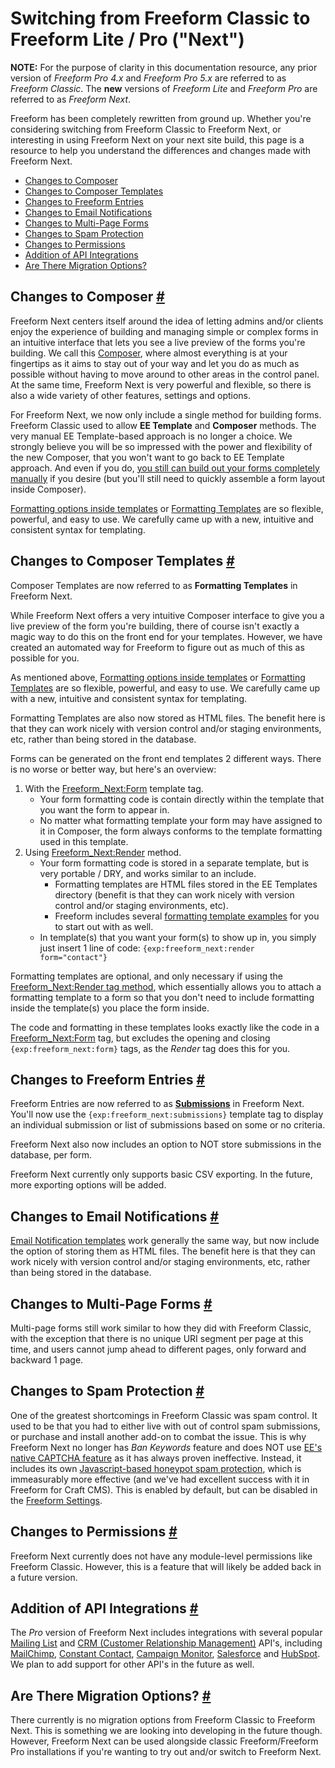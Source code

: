 # Switching from Freeform Classic to Freeform Lite / Pro ("Next")

**NOTE:** For the purpose of clarity in this documentation resource, any prior version of *Freeform Pro 4.x* and *Freeform Pro 5.x* are referred to as *Freeform Classic*. The **new** versions of *Freeform Lite* and *Freeform Pro* are referred to as *Freeform Next*.

Freeform has been completely rewritten from ground up. Whether you're considering switching from Freeform Classic to Freeform Next, or interesting in using Freeform Next on your next site build, this page is a resource to help you understand the differences and changes made with Freeform Next.

* [Changes to Composer](#composer)
* [Changes to Composer Templates](#formatting-templates)
* [Changes to Freeform Entries](#submissions)
* [Changes to Email Notifications](#email-notifications)
* [Changes to Multi-Page Forms](#multi-page-forms)
* [Changes to Spam Protection](#spam-protection)
* [Changes to Permissions](#permissions)
* [Addition of API Integrations](#api-integrations)
* [Are There Migration Options?](#migration)


## Changes to Composer <a href="#composer" id="composer" class="docs-anchor">#</a>
Freeform Next centers itself around the idea of letting admins and/or clients enjoy the experience of building and managing simple or complex forms in an intuitive interface that lets you see a live preview of the forms you're building. We call this [Composer](forms-composer.md), where almost everything is at your fingertips as it aims to stay out of your way and let you do as much as possible without having to move around to other areas in the control panel. At the same time, Freeform Next is very powerful and flexible, so there is also a wide variety of other features, settings and options.

For Freeform Next, we now only include a single method for building forms. Freeform Classic used to allow **EE Template** and **Composer** methods. The very manual EE Template-based approach is no longer a choice. We strongly believe you will be so impressed with the power and flexibility of the new Composer, that you won't want to go back to EE Template approach. And even if you do, [you still can build out your forms completely manually](form.md#manual-example) if you desire (but you'll still need to quickly assemble a form layout inside Composer).

[Formatting options inside templates](form.md) or [Formatting Templates](formatting-templates.md) are so flexible, powerful, and easy to use. We carefully came up with a new, intuitive and consistent syntax for templating.


## Changes to Composer Templates <a href="#formatting-templates" id="formatting-templates" class="docs-anchor">#</a>
Composer Templates are now referred to as **Formatting Templates** in Freeform Next.

While Freeform Next offers a very intuitive Composer interface to give you a live preview of the form you're building, there of course isn't exactly a magic way to do this on the front end for your templates. However, we have created an automated way for Freeform to figure out as much of this as possible for you.

As mentioned above, [Formatting options inside templates](form.md) or [Formatting Templates](formatting-templates.md) are so flexible, powerful, and easy to use. We carefully came up with a new, intuitive and consistent syntax for templating.

Formatting Templates are also now stored as HTML files. The benefit here is that they can work nicely with version control and/or staging environments, etc, rather than being stored in the database.

Forms can be generated on the front end templates 2 different ways. There is no worse or better way, but here's an overview:

1. With the [Freeform_Next:Form](form.md) template tag.
	* Your form formatting code is contain directly within the template that you want the form to appear in.
	* No matter what formatting template your form may have assigned to it in Composer, the form always conforms to the template formatting used in this template.
2. Using [Freeform_Next:Render](form.md#render-examples) method.
	* Your form formatting code is stored in a separate template, but is very portable / DRY, and works similar to an include.
		* Formatting templates are HTML files stored in the EE Templates directory (benefit is that they can work nicely with version control and/or staging environments, etc).
		* Freeform includes several [formatting template examples](formatting-template-examples.md) for you to start out with as well.
	* In template(s) that you want your form(s) to show up in, you simply just insert 1 line of code: `{exp:freeform_next:render form="contact"}`

Formatting templates are optional, and only necessary if using the [Freeform_Next:Render tag method](form.md#render-examples), which essentially allows you to attach a formatting template to a form so that you don't need to include formatting inside the template(s) you place the form inside.

The code and formatting in these templates looks exactly like the code in a [Freeform_Next:Form](form.md) tag, but excludes the opening and closing `{exp:freeform_next:form}` tags, as the *Render* tag does this for you.


## Changes to Freeform Entries <a href="#submissions" id="submissions" class="docs-anchor">#</a>
Freeform Entries are now referred to as [**Submissions**](submissions.md) in Freeform Next. You'll now use the `{exp:freeform_next:submissions}` template tag to display an individual submission or list of submissions based on some or no criteria.

Freeform Next also now includes an option to NOT store submissions in the database, per form.

Freeform Next currently only supports basic CSV exporting. In the future, more exporting options will be added.


## Changes to Email Notifications <a href="#email-notifications" id="email-notifications" class="docs-anchor">#</a>
[Email Notification templates](email-notifications.md) work generally the same way, but now include the option of storing them as HTML files. The benefit here is that they can work nicely with version control and/or staging environments, etc, rather than being stored in the database.


## Changes to Multi-Page Forms <a href="#multi-page-forms" id="multi-page-forms" class="docs-anchor">#</a>
Multi-page forms still work similar to how they did with Freeform Classic, with the exception that there is no unique URI segment per page at this time, and users cannot jump ahead to different pages, only forward and backward 1 page.


## Changes to Spam Protection <a href="#spam-protection" id="spam-protection" class="docs-anchor">#</a>
One of the greatest shortcomings in Freeform Classic was spam control. It used to be that you had to either live with out of control spam submissions, or purchase and install another add-on to combat the issue. This is why Freeform Next no longer has *Ban Keywords* feature and does NOT use [EE's native CAPTCHA feature](https://docs.expressionengine.com/latest/security/captchas.html) as it has always proven ineffective. Instead, it includes its own [Javascript-based honeypot spam protection](spam-protection.md), which is immeasurably more effective (and we've had excellent success with it in Freeform for Craft CMS). This is enabled by default, but can be disabled in the [Freeform Settings](settings.md#spam-protection).


## Changes to Permissions <a href="#permissions" id="permissions" class="docs-anchor">#</a>
Freeform Next currently does not have any module-level permissions like Freeform Classic. However, this is a feature that will likely be added back in a future version.


## Addition of API Integrations <a href="#api-integrations" id="api-integrations" class="docs-anchor">#</a>
The *Pro* version of Freeform Next includes integrations with several popular [Mailing List](mailing-list-integrations.md) and [CRM (Customer Relationship Management)](crm-integrations.md) API's, including [MailChimp](mailing-list-api-mailchimp.md), [Constant Contact](mailing-list-api-campaign-monitor.md), [Campaign Monitor](mailing-list-api-constant-contact.md), [Salesforce](crm-api-salesforce.md) and [HubSpot](crm-api-hubspot.md). We plan to add support for other API's in the future as well.


## Are There Migration Options? <a href="#migration" id="migration" class="docs-anchor">#</a>
There currently is no migration options from Freeform Classic to Freeform Next. This is something we are looking into developing in the future though. However, Freeform Next can be used alongside classic Freeform/Freeform Pro installations if you're wanting to try out and/or switch to Freeform Next.

